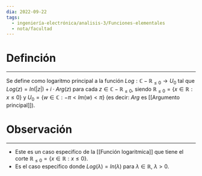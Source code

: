 ```yaml
---
dia: 2022-09-22
tags:
  - ingeniería-electrónica/analisis-3/Funciones-elementales
  - nota/facultad
---
```

# Definción
---
Se define como logaritmo principal a la función $Log : \mathbb{C} - \mathbb{R}_{\leq 0} \to U_0$ tal que $Log(z) = ln(|z|) + i \cdot Arg(z)$ para cada $z \in \mathbb{C} - \mathbb{R}_{\leq 0}$, siendo $\mathbb{R}_{\leq 0} = \{ x \in \mathbb{R} : x \leq 0 \}$ y $U_0 = \{ w \in \mathbb{C} : - \pi < Im(w) < \pi \}$ (es decir: $Arg$ es [[Argumento principal]]).


# Observación
---
* Este es un caso especifico de la [[Función logaritmica]] que tiene el corte  $\mathbb{R}_{\leq 0} = \{ x \in \mathbb{R} : x \leq 0 \}$.
* Es el caso especifico donde $Log(\lambda) = ln(\lambda)$ para $\lambda \in \mathbb{R}$, $\lambda > 0$. 